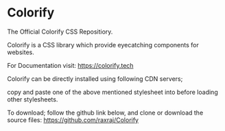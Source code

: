 # Colorify
The Official Colorify CSS Repositiory.

Colorify is a CSS library which provide eyecatching components for websites.

For Documentation visit: https://colorify.tech

Colorify can be directly installed using following CDN servers;
<link rel="stylesheet" href="https://cdn.global.colorify.tech/src/minified/colorify.min.css">
<link rel="stylesheet" href="https://cdn.jsdelivr.net/gh/raxraj/colorify/src/minified/colorify.min.css">

copy and paste one of the above mentioned stylesheet <link> into <head> before loading other stylesheets.

To download; follow the github link below, and clone or download the source files:
https://github.com/raxraj/Colorify
